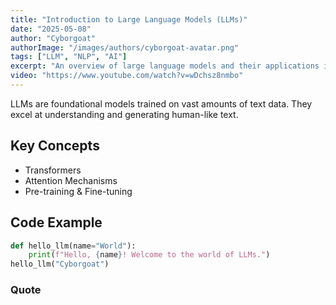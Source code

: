 ```yaml
---
title: "Introduction to Large Language Models (LLMs)"
date: "2025-05-08"
author: "Cyborgoat"
authorImage: "/images/authors/cyborgoat-avatar.png"
tags: ["LLM", "NLP", "AI"]
excerpt: "An overview of large language models and their applications in NLP."
video: "https://www.youtube.com/watch?v=wDchsz8nmbo"
---
```


LLMs are foundational models trained on vast amounts of text data. They excel at understanding and generating human-like
text.

## Key Concepts

- Transformers
- Attention Mechanisms
- Pre-training & Fine-tuning

## Code Example

```python
def hello_llm(name="World"):
    print(f"Hello, {name}! Welcome to the world of LLMs.")
hello_llm("Cyborgoat")
```

### Quote